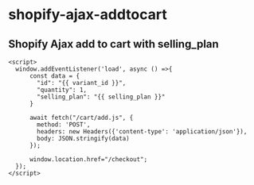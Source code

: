 # shopify-ajax-addtocart

## Shopify Ajax add to cart with selling_plan
```
<script>
  window.addEventListener('load', async () =>{
      const data = {
        "id": "{{ variant_id }}",
        "quantity": 1,
        "selling_plan": "{{ selling_plan }}"
      }
      
      await fetch("/cart/add.js", {
        method: 'POST',
        headers: new Headers({'content-type': 'application/json'}),
        body: JSON.stringify(data)
      });

      window.location.href="/checkout";
  });
</script>
```
